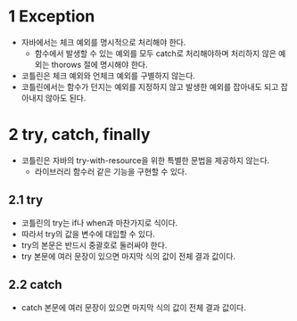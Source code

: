 # 1 Exception

- 자바에서는 체크 예외를 명시적으로 처리해야 한다.
  - 함수에서 발생할 수 있는 예외를 모두 catch로 처리해야하며 처리하지 않은 예외는 thorows 절에 명시해야 한다.
- 코틀린은 체크 예외와 언체크 예외를 구별하지 않는다.
- 코틀린에서는 함수가 던지는 예외를 지정하지 않고 발생한 예외를 잡아내도 되고 잡아내지 않아도 된다.





# 2 try, catch, finally

- 코틀린은 자바의 try-with-resource을 위한 특별한 문법을 제공하지 않는다.
  - 라이브러리 함수러 같은 기능을 구현할 수 있다.



## 2.1 try

- 코틀린의 try는 if나 when과 마찬가지로 식이다.
- 따라서 try의 값을 변수에 대입할 수 있다.
- try의 본문은 반드시 중괄호로 둘러싸야 한다.
- try 본문에 여러 문장이 있으면 마지막 식의 값이 전체 결과 값이다.



## 2.2 catch

- catch 본문에 여러 문장이 있으면 마지막 식의 값이 전체 결과 값이다.